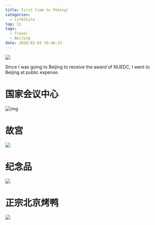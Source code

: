 ```yaml
---
title: First time to Peking!
categories:
  - LifeStyle
top: 11
tags:
  - Travel
  - BeiJing
date: 2020-02-03 19:46:13
---
```


![](http://leiblog.wang/static/2020-03-25/1580903285612B5731025E8932B46377A62EE775D6E5F.jpg)

Since I was going to Beijing to receive the award of NUEDC, I went to Beijing at public expense.

<!-- more -->

# 国家会议中心

![img](http://leiblog.wang/static/2020-03-25/15809130365271.jpg)

# 故宫

![](http://leiblog.wang/static/2020-03-25/15809132930296EEBA082C045FB95EC7A550B6CD727DA.jpg)

# 纪念品

![](http://leiblog.wang/static/2020-03-25/15809131569883.jpg)

# 正宗北京烤鸭

![](http://leiblog.wang/static/2020-03-25/1580913192622CA7C37D41E3DE7C4AB49E790FB9A28EB.jpg)
